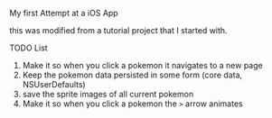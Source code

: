 
My first Attempt at a iOS App

this was modified from a tutorial project that I started with.

TODO List

1. Make it so when you click a pokemon it navigates to a new page
2. Keep the pokemon data persisted in some form (core data, NSUserDefaults)
3. save the sprite images of all current pokemon
4. Make it so when you click a pokemon the `>` arrow animates


